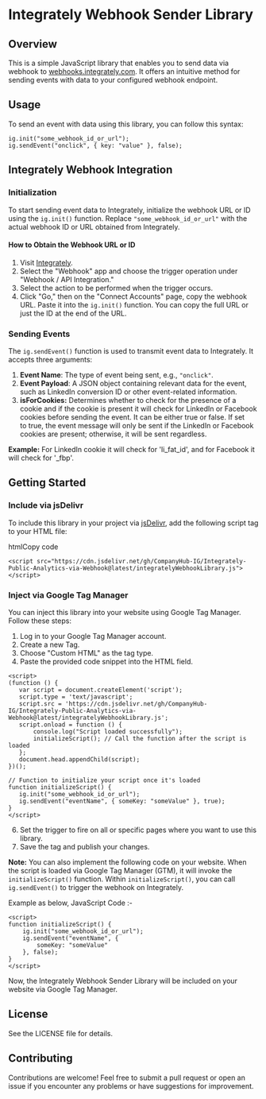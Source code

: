 
# Integrately Webhook Sender Library

## Overview

This is a simple JavaScript library that enables you to send data via webhook to [webhooks.integrately.com](https://webhooks.integrately.com). It offers an intuitive method for sending events with data to your configured webhook endpoint.

## Usage

To send an event with data using this library, you can follow this syntax:
```
ig.init("some_webhook_id_or_url");
ig.sendEvent("onclick", { key: "value" }, false);
```

## Integrately Webhook Integration

### Initialization

To start sending event data to Integrately, initialize the webhook URL or ID using the `ig.init()` function. Replace `"some_webhook_id_or_url"` with the actual webhook ID or URL obtained from Integrately.

#### How to Obtain the Webhook URL or ID

1. Visit [Integrately](https://integrately.com).
2. Select the "Webhook" app and choose the trigger operation under "Webhook / API Integration."
3. Select the action to be performed when the trigger occurs.
4. Click "Go," then on the "Connect Accounts" page, copy the webhook URL. Paste it into the `ig.init()` function. You can copy the full URL or just the ID at the end of the URL.

### Sending Events

The `ig.sendEvent()` function is used to transmit event data to Integrately. It accepts three arguments:

1. **Event Name**: The type of event being sent, e.g., `"onclick"`.
2. **Event Payload**: A JSON object containing relevant data for the event, such as LinkedIn conversion ID or other event-related information.
3. **isForCookies:** Determines whether to check for the presence of a cookie and if the cookie is present it will check for LinkedIn or Facebook cookies before sending the event. It can be either true or false. If set to true, the event message will only be sent if the LinkedIn or Facebook cookies are present; otherwise, it will be sent regardless.
   
**Example:** For LinkedIn cookie it will check for 'li_fat_id', and for Facebook it will check for '_fbp'.

## Getting Started

### Include via jsDelivr

To include this library in your project via [jsDelivr](https://cdn.jsdelivr.net/gh/CompanyHub-IG/Integrately-Public-Analytics-via-Webhook@latest/integratelyWebhookLibrary.js), add the following script tag to your HTML file:

htmlCopy code

```
<script src="https://cdn.jsdelivr.net/gh/CompanyHub-IG/Integrately-Public-Analytics-via-Webhook@latest/integratelyWebhookLibrary.js"></script>
``` 

### Inject via Google Tag Manager

You can inject this library into your website using Google Tag Manager. Follow these steps:

1.  Log in to your Google Tag Manager account.
2.  Create a new Tag.
3.  Choose "Custom HTML" as the tag type.
4.  Paste the provided code snippet into the HTML field.
 ```
<script>
(function () {
    var script = document.createElement('script');
    script.type = 'text/javascript';
    script.src = 'https://cdn.jsdelivr.net/gh/CompanyHub-IG/Integrately-Public-Analytics-via-Webhook@latest/integratelyWebhookLibrary.js';
    script.onload = function () {
        console.log("Script loaded successfully");
        initializeScript(); // Call the function after the script is loaded
    };
    document.head.appendChild(script);
})();

// Function to initialize your script once it's loaded
function initializeScript() {
    ig.init("some_webhook_id_or_url");
    ig.sendEvent("eventName", { someKey: "someValue" }, true);
}
</script>
```
6.  Set the trigger to fire on all or specific pages where you want to use this library.
7.  Save the tag and publish your changes.

**Note:**  You can also implement the following code on your website. When the script is loaded via Google Tag Manager (GTM), it will invoke the `initializeScript()` function. Within `initializeScript()`, you can call `ig.sendEvent()` to trigger the webhook on Integrately.

Example as below,
JavaScript Code :-
```
<script>
function initializeScript() {
    ig.init("some_webhook_id_or_url");
    ig.sendEvent("eventName", {
        someKey: "someValue"
    }, false);
}
</script>
```




Now, the Integrately Webhook Sender Library will be included on your website via Google Tag Manager.

## License

See the LICENSE file for details.

## Contributing

Contributions are welcome! Feel free to submit a pull request or open an issue if you encounter any problems or have suggestions for improvement.
